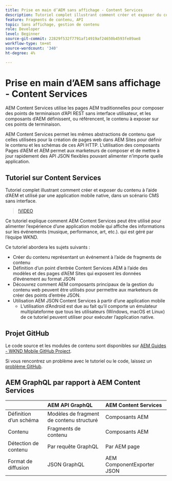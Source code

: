 ```yaml
---
title: Prise en main d’AEM sans affichage - Content Services
description: Tutoriel complet illustrant comment créer et exposer du contenu à l’aide d’AEM sans affichage.
feature: Fragments de contenu, API
topic: Sans affichage, gestion de contenu
role: Developer
level: Beginner
source-git-commit: 22829f532f7791af14919af24650b4593fe89ae8
workflow-type: tm+mt
source-wordcount: '340'
ht-degree: 4%

---
```



# Prise en main d’AEM sans affichage - Content Services

AEM Content Services utilise les pages AEM traditionnelles pour composer des points de terminaison d’API REST sans interface utilisateur, et les composants d’AEM définissent, ou référencent, le contenu à exposer sur ces points de terminaison.

AEM Content Services permet les mêmes abstractions de contenu que celles utilisées pour la création de pages web dans AEM Sites pour définir le contenu et les schémas de ces API HTTP. L’utilisation des composants Pages d’AEM et AEM permet aux marketeurs de composer et de mettre à jour rapidement des API JSON flexibles pouvant alimenter n’importe quelle application.

## Tutoriel sur Content Services

Tutoriel complet illustrant comment créer et exposer du contenu à l’aide d’AEM et utilisé par une application mobile native, dans un scénario CMS sans interface.

>[!VIDEO](https://video.tv.adobe.com/v/28315/?quality=12&learn=on)

Ce tutoriel explique comment AEM Content Services peut être utilisé pour alimenter l’expérience d’une application mobile qui affiche des informations sur les événements (musique, performance, art, etc.). qui est géré par l’équipe WKND.

Ce tutoriel abordera les sujets suivants :

* Créer du contenu représentant un événement à l’aide de fragments de contenu
* Définition d’un point d’entrée Content Services AEM à l’aide des modèles et des pages d’AEM Sites qui exposent les données d’événement au format JSON
* Découvrez comment AEM composants principaux de la gestion du contenu web peuvent être utilisés pour permettre aux marketeurs de créer des points d’entrée JSON.
* Utilisation AEM JSON Content Services à partir d’une application mobile
   * L’utilisation d’Android est due au fait qu’il comporte un émulateur multiplateforme que tous les utilisateurs (Windows, macOS et Linux) de ce tutoriel peuvent utiliser pour exécuter l’application native.

## Projet GitHub

Le code source et les modules de contenu sont disponibles sur [AEM Guides - WKND Mobile GitHub Project](https://github.com/adobe/aem-guides-wknd-mobile).

Si vous rencontrez un problème avec le tutoriel ou le code, laissez un [problème GitHub](https://github.com/adobe/aem-guides-wknd-mobile/issues).

## AEM GraphQL par rapport à AEM Content Services

|  | AEM API GraphQL | AEM Content Services |
|--------------------------------|:-----------------|:---------------------|
| Définition d’un schéma | Modèles de fragment de contenu structuré | Composants AEM |
| Contenu | Fragments de contenu | Composants AEM |
| Détection de contenu | Par requête GraphQL | Par AEM page |
| Format de diffusion | JSON GraphQL | AEM ComponentExporter JSON |
